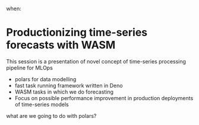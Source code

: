 when: 

# Productionizing time-series forecasts with WASM


This session is a presentation of novel concept of time-series processing pipeline for MLOps 
- polars for data modelling 
- fast task running framework written in Deno 
- WASM tasks in which we do forecasting 
- Focus on possible performance improvement in production deployments of time-series models

what are we going to do with polars?
